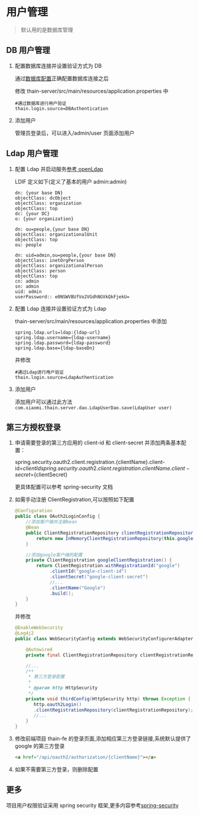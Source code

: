 <!--
 Copyright (c) 2019, Xiaomi, Inc.  All rights reserved.
 This source code is licensed under the Apache License Version 2.0, which
 can be found in the LICENSE file in the root directory of this source tree.
-->

# 用户管理

> 默认用的是数据库管理

## DB 用户管理

1. 配置数据库连接并设置验证方式为 DB

   通过[数据库配置](./2.数据库配置.md)正确配置数据库连接之后

   修改 thain-server/src/main/resources/application.properties 中

   ```properties
   #通过数据库进行用户验证
   thain.login.source=DBAuthentication
   ```

1. 添加用户

   管理员登录后，可以进入/admin/user 页面添加用户

## Ldap 用户管理

1. 配置 Ldap 并启动服务[参考 openLdap](http://www.openldap.org/doc)

   LDIF 定义如下(定义了基本的用户 admin:admin)

   ```ldif
   dn: {your base DN}
   objectClass: dcObject
   objectClass: organization
   objectClass: top
   dc: {your DC}
   o: {your organization}

   dn: ou=people,{your base DN}
   objectClass: organizationalUnit
   objectClass: top
   ou: people

   dn: uid=admin,ou=people,{your base DN}
   objectClass: inetOrgPerson
   objectClass: organizationalPerson
   objectClass: person
   objectClass: top
   cn: admin
   sn: admin
   uid: admin
   userPassword:: e0NSWVBUfVo2VGdhNGVkQkFjekU=
   ```

1. 配置 Ldap 连接并设置验证方式为 Ldap

   thain-server/src/main/resources/application.properties 中添加

   ```properties
   spring.ldap.urls=ldap:{ldap-url}
   spring.ldap.username={ldap-username}
   spring.ldap.password={ldap-password}
   spring.ldap.base={ldap-baseDn}
   ```

   并修改

   ```properties
   #通过Ldap进行用户验证
   thain.login.source=LdapAuthentication
   ```

1. 添加用户

   添加用户可以通过此方法`com.xiaomi.thain.server.dao.LdapUserDao.save(LdapUser user)`

## 第三方授权登录

1. 申请需要登录的第三方应用的 client-id 和 client-secret 并添加两条基本配置：

   spring.security.oauth2.client.registration.{clientName}.client-id=${clientId}  
    spring.security.oauth2.client.registration.{clientName}.client-secret=${clientSecret}

   更具体配置可以参考 spring-security 文档

1. 如需手动注册 ClientRegistration,可以按照如下配置

   ```java
   @Configuration
   public class OAuth2LoginConfig {
       //添加客户端并注册bean
       @Bean
       public ClientRegistrationRepository clientRegistrationRepository() {
           return new InMemoryClientRegistrationRepository(this.googleClientRegistration());
       }

       //添加google客户端的配置
       private ClientRegistration googleClientRegistration() {
           return ClientRegistration.withRegistrationId("google")
                .clientId("google-client-id")
                .clientSecret("google-client-secret")
                //...
                .clientName("Google")
                .build();
       }
   }
   ```

   并修改

   ```java
   @EnableWebSecurity
   @Log4j2
   public class WebSecurityConfig extends WebSecurityConfigurerAdapter {

       @Autowired
       private final ClientRegistrationRepository clientRegistrationRepository;

       //...
       /**
        * 第三方登录配置
        *
        * @param http HttpSecurity
        */
       private void thirdConfig(HttpSecurity http) throws Exception {
          http.oauth2Login()
          .clientRegistrationRepository(clientRegistrationRepository);
          //...
       }
   }
   ```

1. 修改前端项目 thain-fe 的登录页面,添加相应第三方登录链接,系统默认提供了 google 的第三方登录

   ```html
   <a href="/api/oauth2/authorization/{clientName}"></a>
   ```

1. 如果不需要第三方登录，则删除配置

## 更多

项目用户权限验证采用 spring security 框架,更多内容参考[spring-security](https://docs.spring.io/spring-security/site/docs/old/5.2.0.BUILD-SNAPSHOT/reference/htmlsingle)
